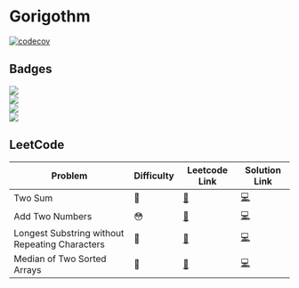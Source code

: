 # Gorigothm

[![codecov](https://codecov.io/gh/sungjunyoung/gorigothm/branch/master/graph/badge.svg?token=T2DTGGC2RY)](https://codecov.io/gh/sungjunyoung/gorigothm)

## Badges

![](https://img.shields.io/badge/%F0%9F%99%82-Easy%20solved-brightgreen)  
![](https://img.shields.io/badge/%F0%9F%98%B3-Resolved%20after%20more%20than%2030%20minutes-yellowgreen)  
![](https://img.shields.io/badge/%F0%9F%A4%AA-It%20took%20me%20more%20than%20two%20hours%2C%20but%20I%20finally%20solved%20it.-yellow)  
![](https://img.shields.io/badge/%F0%9F%A4%AF-I%20couldn't%20solve%20it.%20I%20asked%20Google.-red)

## LeetCode

| Problem | Difficulty | Leetcode Link | Solution Link |
| ------- | ----------- | ---- | ------------------ |
| Two Sum | 🙂 | [🔗](https://leetcode.com/problems/two-sum/) | [💻](leetcode/two_sum/solution.go) |
| Add Two Numbers | 😳 | [🔗](https://leetcode.com/problems/add-two-numbers/) | [💻](leetcode/add_two_numbers/solution.go) |
| Longest Substring without Repeating Characters | 🤪 | [🔗](https://leetcode.com/problems/longest-substring-without-repeating-characters) | [💻](leetcode/longest_substring_without_repeating_characters/solution.go)
| Median of Two Sorted Arrays | 🙂 | [🔗](https://leetcode.com/problems/median-of-two-sorted-arrays/) | [💻](leetcode/median_of_two_sorted_arrays/solution.go)
